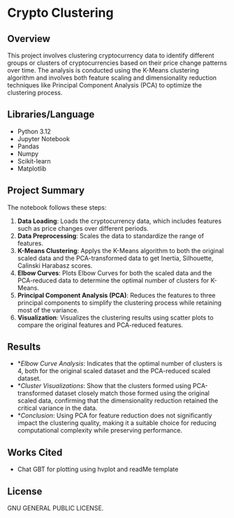 # Crypto Clustering

## Overview
This project involves clustering cryptocurrency data to identify different groups or clusters of cryptocurrencies based on their price change patterns over time. The analysis is conducted using the K-Means clustering algorithm and involves both feature scaling and dimensionality reduction techniques like Principal Component Analysis (PCA) to optimize the clustering process.

## Libraries/Language
- Python 3.12
- Jupyter Notebook
- Pandas
- Numpy
- Scikit-learn
- Matplotlib

## Project Summary
The notebook follows these steps:

1. **Data Loading**: Loads the cryptocurrency data, which includes features such as price changes over different periods.
2. **Data Preprocessing**: Scales the data to standardize the range of features.
4. **K-Means Clustering**: Applys the K-Means algorithm to both the original scaled data and the PCA-transformed data to get Inertia, Silhouette, Calinski Harabasz scores.
5. **Elbow Curves**: Plots Elbow Curves for both the scaled data and the PCA-reduced data to determine the optimal number of clusters for K-Means.
6. **Principal Component Analysis (PCA)**: Reduces the features to three principal components to simplify the clustering process while retaining most of the variance.
7. **Visualization**: Visualizes the clustering results using scatter plots to compare the original features and PCA-reduced features.

## Results
* **Elbow Curve Analysis*: Indicates that the optimal number of clusters is 4, both for the original scaled dataset and the PCA-reduced scaled dataset.
* **Cluster Visualizations*: Show that the clusters formed using PCA-transformed dataset closely match those formed using the original scaled data, confirming that the dimensionality reduction retained the critical variance in the data.
* **Conclusion*: Using PCA for feature reduction does not significantly impact the clustering quality, making it a suitable choice for reducing computational complexity while preserving performance.

## Works Cited
* Chat GBT for plotting using hvplot and readMe template

## License
GNU GENERAL PUBLIC LICENSE.
